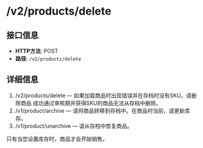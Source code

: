 # /v2/products/delete

## 接口信息

- **HTTP方法**: POST
- **路径**: `/v2/products/delete`

## 详细信息

  1. /v2/products/delete — 如果加载商品时出现错误并在存档时没有SKU，请删除商品 成功通过审核期并获得SKU的商品无法从存档中删除。
  2. /v1/product/archive — 请将商品转移到存档中。在商品村当前，请更新库存。
  3. /v1/product/unarchive — 请从存档中恢复商品。



只有当您设置库存时，商品才会开始销售。
